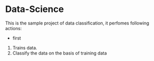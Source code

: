 # Data-Science
This is the sample project of data classification, it perfomes following actions:
* first
1. Trains data.
2. Classify the data on the basis of training data
